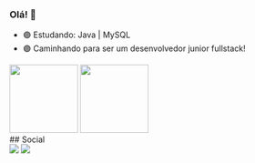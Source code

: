 ### Olá! 👻

- 🟣 Estudando: Java | MySQL
- 🟣 Caminhando para ser um desenvolvedor junior fullstack!

<div>
<img height="120" src="https://github-readme-stats.vercel.app/api?username=Eduardo-Virissimo&show_icons=true&theme=tokyonight">
<img height="120" src="https://github-readme-stats.vercel.app/api/top-langs/?username=Eduardo-Virissimo&layout=compact&theme=tokyonight">
</div>
## Social

<div> 
   <a href = "mailto:eduardoteixeiravirissimo@gmail.com"><img src="https://img.shields.io/badge/-Gmail-%23333?style=for-the-badge&logo=gmail&logoColor=white" target="_blank"></a>
   <a href="https://www.linkedin.com/in/eduardo-teixeira-viríssimo-46471624b/" target="_blank"><img src="https://img.shields.io/badge/-LinkedIn-%230077B5?style=for-the-badge&logo=linkedin&logoColor=white" target="_blank"></a> 
</div>
